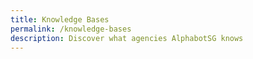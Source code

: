 ```yaml
---
title: Knowledge Bases
permalink: /knowledge-bases
description: Discover what agencies AlphabotSG knows
---
```

